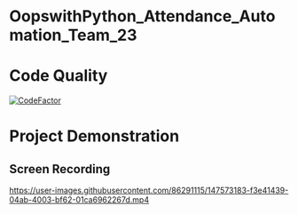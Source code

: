 # OopswithPython_Attendance_Automation_Team_23
# Code Quality
[![CodeFactor](https://www.codefactor.io/repository/github/jananichandiran/oopswithpython_attendance_automation_team_23/badge?s=dfcaf28e51aae41a53c1c2449c0e5e5d79cb8efa)](https://www.codefactor.io/repository/github/jananichandiran/oopswithpython_attendance_automation_team_23)
# Project Demonstration

## Screen Recording
https://user-images.githubusercontent.com/86291115/147573183-f3e41439-04ab-4003-bf62-01ca6962267d.mp4

